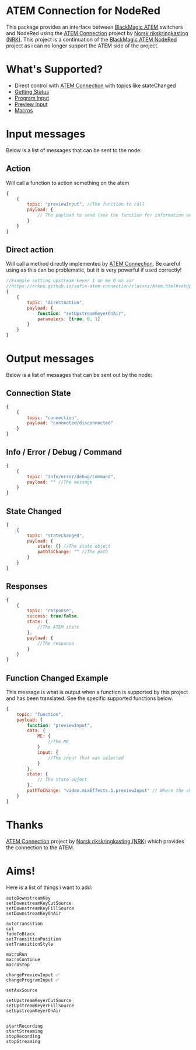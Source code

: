 # ATEM Connection for NodeRed
This package provides an interface between [BlackMagic ATEM](Blackmagic) switchers and NodeRed using the [ATEM Connection](https://github.com/nrkno/sofie-atem-connection) project by [Norsk rikskringkasting (NRK)](https://github.com/nrkno). This project is a continuation of the [BlackMagic ATEM NodeRed](https://github.com/haydendonald/blackmagic-atem-nodered) project as i can no longer support the ATEM side of the project.


# What's Supported?
* Direct control with [ATEM Connection](https://github.com/nrkno/sofie-atem-connection) with topics like stateChanged
* [Getting Status](https://github.com/haydendonald/atem-connection-nodered/blob/main/docs/getters.md)
* [Program Input](https://github.com/haydendonald/atem-connection-nodered/blob/main/docs/previewInput.md)
* [Preview Input](https://github.com/haydendonald/atem-connection-nodered/blob/main/docs/programInput.md)
* [Macros](https://github.com/haydendonald/atem-connection-nodered/blob/main/docs/macro.md)


# Input messages
Below is a list of messages that can be sent to the node:

## Action
Will call a function to action something on the atem
```javascript
{
    {
        topic: "previewInput", //The function to call
        payload: {
            // The payload to send (see the function for information on this)
        }
    }
}
```

## Direct action
Will call a method directly implemented by [ATEM Connection](https://nrkno.github.io/sofie-atem-connection/classes/Atem.html). Be careful using as this can be problematic, but it is very powerful if used correctly!
```javascript
//Example setting upstream keyer 1 on me 0 on air
//https://nrkno.github.io/sofie-atem-connection/classes/Atem.html#setUpstreamKeyerOnAir
{
    {
        topic: "directAction",
        payload: {
            function: "setUpstreamKeyerOnAir",
            parameters: [true, 0, 1]
        }
    }
}
```

# Output messages
Below is a list of messages that can be sent out by the node:

## Connection State

```javascript
{
    {
        topic: "connection",
        payload: "connected/disconnected"
    }
}
```

## Info / Error / Debug / Command

```javascript
{
    {
        topic: "info/error/debug/command",
        payload: "" //The message
    }
}
```

## State Changed

```javascript
{
    {
        topic: "stateChanged",
        payload: {
            state: {} //The state object
            pathToChange: "" //The path
        }
    }
}
```

## Responses

```javascript
{
    {
        topic: "response",
        success: true/false,
        state: {
            //The ATEM state
        },
        payload: {
            //The response
        }
    }
}
```

## Function Changed Example
This message is what is output when a function is supported by this project and has been translated. See the specific supported functions below.
```javascript
{
    topic: "function",
    payload: {
        function: "previewInput",
        data: {
            ME: {
                //The ME
            }
            input: {
                //The input that was selected
            }
        }, 
        state: {
            // The state object
        }, 
        pathToChange: "video.mixEffects.1.previewInput" // Where the change came from specifically
    }
}
```


# Thanks
[ATEM Connection](https://github.com/nrkno/sofie-atem-connection) project by [Norsk rikskringkasting (NRK)](https://github.com/nrkno) which provides the connection to the ATEM.



# Aims!
Here is a list of things i want to add:
```
autoDownstreamKey
setDownstreamKeyCutSource
setDownstreamKeyFillSource
setDownstreamKeyOnAir

autoTransition
cut
fadeToBlack
setTransitionPosition
setTransitionStyle

macroRun
macroContinue
macroStop

changePreviewInput ✅
changeProgramInput ✅

setAuxSource

setUpstreamKeyerCutSource
setUpstreamKeyerFillSource
setUpstreamKeyerOnAir 


startRecording
startStreaming
stopRecording
stopStreaming
```